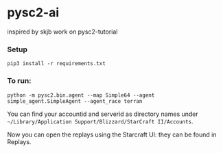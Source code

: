 # pysc2-ai
inspired by skjb work on pysc2-tutorial


### Setup

```
pip3 install -r requirements.txt
```
### To run:
```
python -m pysc2.bin.agent --map Simple64 --agent simple_agent.SimpleAgent --agent_race terran
```

You can find your accountid and serverid as directory names under ```~/Library/Application Support/Blizzard/StarCraft II/Accounts```.

Now you can open the replays using the Starcraft UI: they can be found in Replays.
